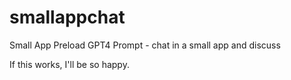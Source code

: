# smallappchat
Small App Preload GPT4 Prompt - chat in a small app and discuss

If this works, I'll be so happy.
